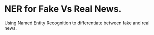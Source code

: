 # NER for Fake Vs Real News.
Using Named Entity Recognition to differentiate between fake and real news.
